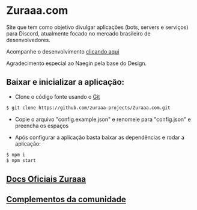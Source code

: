 # Zuraaa.com

Site que tem como objetivo divulgar aplicações (bots, servers e serviços) para Discord, atualmente focado no mercado brasileiro de desenvolvedores.

Acompanhe o desenvolvimento [clicando aqui](https://github.com/zuraaa-projects)

Agradecimento especial ao Naegin pela base do Design.

## Baixar e inicializar a aplicação:

- Clone o código fonte usando o [Git](https://git-scm.com/downloads)
```sh
$ git clone https://github.com/zuraaa-projects/Zuraaa.com.git
```

- Copie o arquivo "config.example.json" e renomeie para "config.json" e preencha os espaços

- Após configurar a aplicação basta baixar as dependências e rodar a aplicação:
```sh
$ npm i
$ npm start
```

## [Docs Oficiais Zuraaa](https://github.com/zuraaa-projects/Zuraaa.com/wiki#zuraaa-docs)

## [Complementos da comunidade](https://github.com/zuraaa-projects/Zuraaa.com/wiki#projetos-da-comunidade)
